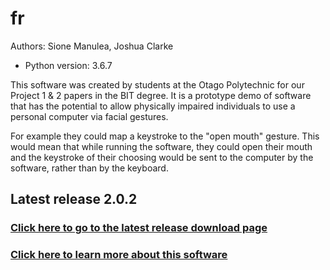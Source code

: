 # fr
Authors: Sione Manulea, Joshua Clarke
- Python version: 3.6.7

This software was created by students at the Otago Polytechnic for our Project 1 & 2 papers in the BIT degree. It is a prototype demo of software that has the potential to allow physically impaired individuals to use a personal computer via facial gestures.

For example they could map a keystroke to the "open mouth" gesture. This would mean that while running the software, they could open their mouth and the keystroke of their choosing would be sent to the computer by the software, rather than by the keyboard.

## Latest release 2.0.2
### [Click here to go to the latest release download page](https://github.com/accessibilitysoftwarehub/FaceSwitch2/releases/tag/2.0.2)

### [Click here to learn more about this software](https://github.com/accessibilitysoftwarehub/FaceSwitch2/wiki)
